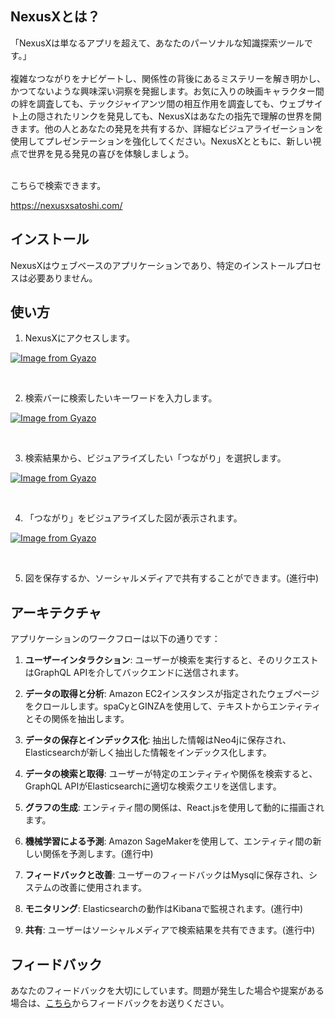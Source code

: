 
## NexusXとは？
「NexusXは単なるアプリを超えて、あなたのパーソナルな知識探索ツールです。」<br>
<br>
複雑なつながりをナビゲートし、関係性の背後にあるミステリーを解き明かし、かつてないような興味深い洞察を発掘します。お気に入りの映画キャラクター間の絆を調査しても、テックジャイアンツ間の相互作用を調査しても、ウェブサイト上の隠されたリンクを発見しても、NexusXはあなたの指先で理解の世界を開きます。他の人とあなたの発見を共有するか、詳細なビジュアライゼーションを使用してプレゼンテーションを強化してください。NexusXとともに、新しい視点で世界を見る発見の喜びを体験しましょう。

<br>
こちらで検索できます。

https://nexusxsatoshi.com/

## インストール

NexusXはウェブベースのアプリケーションであり、特定のインストールプロセスは必要ありません。

## 使い方

1. NexusXにアクセスします。

[![Image from Gyazo](https://i.gyazo.com/b5fe523ab649ce90e08e3699e5ec4ccf.gif)](https://gyazo.com/b5fe523ab649ce90e08e3699e5ec4ccf)

<br>

2. 検索バーに検索したいキーワードを入力します。

[![Image from Gyazo](https://i.gyazo.com/2f2414786ebbdf2604933e9f2c890fd7.gif)](https://gyazo.com/2f2414786ebbdf2604933e9f2c890fd7)

<br>

3. 検索結果から、ビジュアライズしたい「つながり」を選択します。

[![Image from Gyazo](https://i.gyazo.com/fd3bdc2245b848bb22b5dc0fc640a4f1.gif)](https://gyazo.com/fd3bdc2245b848bb22b5dc0fc640a4f1)

<br>

4. 「つながり」をビジュアライズした図が表示されます。

[![Image from Gyazo](https://i.gyazo.com/b8e324d419bbf5f111df09b5ece5706d.gif)](https://gyazo.com/b8e324d419bbf5f111df09b5ece5706d)

<br>

5. 図を保存するか、ソーシャルメディアで共有することができます。(進行中)

## アーキテクチャ

アプリケーションのワークフローは以下の通りです：

1. **ユーザーインタラクション**: ユーザーが検索を実行すると、そのリクエストはGraphQL APIを介してバックエンドに送信されます。

2. **データの取得と分析**: Amazon EC2インスタンスが指定されたウェブページをクロールします。spaCyとGINZAを使用して、テキストからエンティティとその関係を抽出します。

3. **データの保存とインデックス化**: 抽出した情報はNeo4jに保存され、Elasticsearchが新しく抽出した情報をインデックス化します。

4. **データの検索と取得**: ユーザーが特定のエンティティや関係を検索すると、GraphQL APIがElasticsearchに適切な検索クエリを送信します。

5. **グラフの生成**: エンティティ間の関係は、React.jsを使用して動的に描画されます。

6. **機械学習による予測**: Amazon SageMakerを使用して、エンティティ間の新しい関係を予測します。(進行中)

7. **フィードバックと改善**: ユーザーのフィードバックはMysqlに保存され、システムの改善に使用されます。

8. **モニタリング**: Elasticsearchの動作はKibanaで監視されます。(進行中)

9. **共有**: ユーザーはソーシャルメディアで検索結果を共有できます。(進行中)

## フィードバック

あなたのフィードバックを大切にしています。問題が発生した場合や提案がある場合は、[こちら]()からフィードバックをお送りください。
